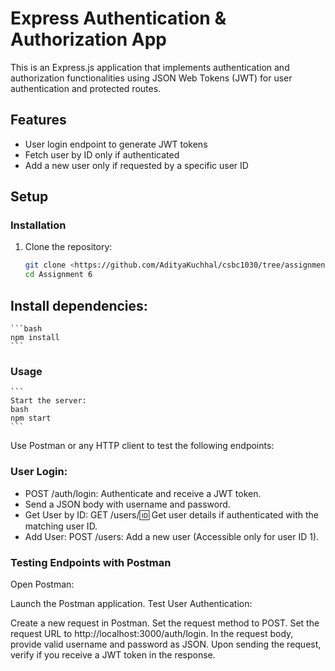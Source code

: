 # Express Authentication & Authorization App

This is an Express.js application that implements authentication and authorization functionalities using JSON Web Tokens (JWT) for user authentication and protected routes.

## Features

- User login endpoint to generate JWT tokens
- Fetch user by ID only if authenticated
- Add a new user only if requested by a specific user ID

## Setup

### Installation

1. Clone the repository:

   ```bash
   git clone <https://github.com/AdityaKuchhal/csbc1030/tree/assignment6>
   cd Assignment 6
   ```

## Install dependencies:

    ```bash
    npm install
    ```

### Usage

    ```
    Start the server:
    bash
    npm start
    ```

Use Postman or any HTTP client to test the following endpoints:

### User Login:

- POST /auth/login: Authenticate and receive a JWT token.
- Send a JSON body with username and password.
- Get User by ID: GET /users/:id: Get user details if authenticated with the matching user ID.
- Add User: POST /users: Add a new user (Accessible only for user ID 1).

### Testing Endpoints with Postman

Open Postman:

Launch the Postman application.
Test User Authentication:

Create a new request in Postman.
Set the request method to POST.
Set the request URL to http://localhost:3000/auth/login.
In the request body, provide valid username and password as JSON.
Upon sending the request, verify if you receive a JWT token in the response.
